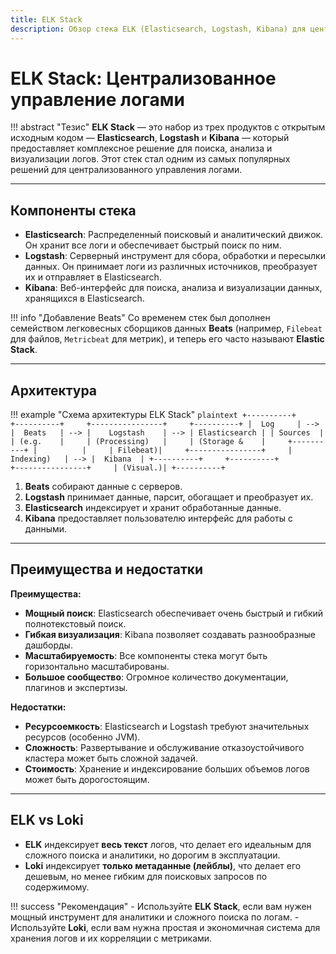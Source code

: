 ```yaml
---
title: ELK Stack
description: Обзор стека ELK (Elasticsearch, Logstash, Kibana) для централизованного управления логами.
---
```


# ELK Stack: Централизованное управление логами

!!! abstract "Тезис"
    **ELK Stack** — это набор из трех продуктов с открытым исходным кодом — **Elasticsearch**, **Logstash** и **Kibana** — который предоставляет комплексное решение для поиска, анализа и визуализации логов. Этот стек стал одним из самых популярных решений для централизованного управления логами.

---

## Компоненты стека

-   **Elasticsearch**: Распределенный поисковый и аналитический движок. Он хранит все логи и обеспечивает быстрый поиск по ним.
-   **Logstash**: Серверный инструмент для сбора, обработки и пересылки данных. Он принимает логи из различных источников, преобразует их и отправляет в Elasticsearch.
-   **Kibana**: Веб-интерфейс для поиска, анализа и визуализации данных, хранящихся в Elasticsearch.

!!! info "Добавление Beats"
    Со временем стек был дополнен семейством легковесных сборщиков данных **Beats** (например, `Filebeat` для файлов, `Metricbeat` для метрик), и теперь его часто называют **Elastic Stack**.

---

## Архитектура

!!! example "Схема архитектуры ELK Stack"
    ```plaintext
    +----------+     +----------+     +----------------+     +----------+
    |  Log     | --> |  Beats   | --> |    Logstash    | --> | Elasticsearch |
    | Sources  |     | (e.g.    |     | (Processing)   |     | (Storage &    |     +----------+
    |          |     | Filebeat)|     +----------------+     |  Indexing)   | --> |  Kibana  |
    +----------+     +----------+                            +----------------+     | (Visual.)|
                                                                                   +----------+
    ```

1.  **Beats** собирают данные с серверов.
2.  **Logstash** принимает данные, парсит, обогащает и преобразует их.
3.  **Elasticsearch** индексирует и хранит обработанные данные.
4.  **Kibana** предоставляет пользователю интерфейс для работы с данными.

---

## Преимущества и недостатки

**Преимущества:**
-   **Мощный поиск**: Elasticsearch обеспечивает очень быстрый и гибкий полнотекстовый поиск.
-   **Гибкая визуализация**: Kibana позволяет создавать разнообразные дашборды.
-   **Масштабируемость**: Все компоненты стека могут быть горизонтально масштабированы.
-   **Большое сообщество**: Огромное количество документации, плагинов и экспертизы.

**Недостатки:**
-   **Ресурсоемкость**: Elasticsearch и Logstash требуют значительных ресурсов (особенно JVM).
-   **Сложность**: Развертывание и обслуживание отказоустойчивого кластера может быть сложной задачей.
-   **Стоимость**: Хранение и индексирование больших объемов логов может быть дорогостоящим.

---

## ELK vs Loki

-   **ELK** индексирует **весь текст** логов, что делает его идеальным для сложного поиска и аналитики, но дорогим в эксплуатации.
-   **Loki** индексирует **только метаданные (лейблы)**, что делает его дешевым, но менее гибким для поисковых запросов по содержимому.

!!! success "Рекомендация"
    - Используйте **ELK Stack**, если вам нужен мощный инструмент для аналитики и сложного поиска по логам.
    - Используйте **Loki**, если вам нужна простая и экономичная система для хранения логов и их корреляции с метриками.
